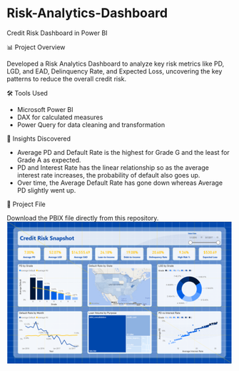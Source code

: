 # Risk-Analytics-Dashboard
Credit Risk Dashboard in Power BI

📊 Project Overview

Developed a Risk Analytics Dashboard to analyze key risk metrics like PD, LGD, and EAD, Delinquency Rate, and Expected Loss, uncovering the key patterns to reduce the overall credit risk.

🛠️ Tools Used

* Microsoft Power BI
* DAX for calculated measures
* Power Query for data cleaning and transformation

🧠 Insights Discovered

* Average PD and Default Rate is the highest for Grade G and the least for Grade A as expected.
* PD and Interest Rate has the linear relationship so as the average interest rate increases, the probability of default also goes up.
* Over time, the Average Default Rate has gone down whereas Average PD slightly went up.

📁 Project File

Download the PBIX file directly from this repository.
![Risk Analytics Dashboard.png](https://github.com/maulik-vyas/Risk-Analytics-Dashboard/blob/main/Credit%20Risk%20Snapshot.png)
